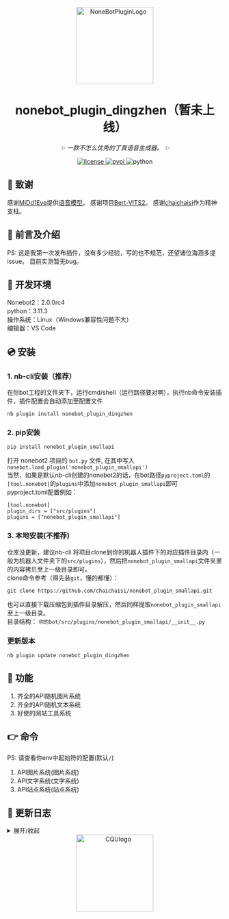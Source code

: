 <div align="center">
  <a href="https://v2.nonebot.dev/store"><img src="https://v2.nonebot.dev/logo.png" width="180" height="180" alt="NoneBotPluginLogo"></a>
  <br>
</div>

<div align="center">

# nonebot_plugin_dingzhen（暂未上线）

_✨ 一款不怎么优秀的丁真语音生成器。 ✨_


<p align="center">
  <a href="https://raw.githubusercontent.com/cscs181/QQ-Github-Bot/master/LICENSE">
    <img src="https://img.shields.io/github/license/cscs181/QQ-Github-Bot.svg" alt="license">
  </a>
  <a href="https://pypi.python.org/pypi/nonebot_plugin_dingzhen">
    <img src="https://img.shields.io/pypi/v/nonebot-plugin-status.svg" alt="pypi">
  </a>
  <img src="https://img.shields.io/badge/python-3.8+-blue.svg" alt="python">
</p>


</div>

## 🙏 致谢

感谢[MiDd1Eye](https://www.modelscope.cn/profile/MiDd1Eye)提供[语音模型](https://www.modelscope.cn/studios/MiDd1Eye/DZ-Bert-VITS2)。
感谢项目[Bert-VITS2](https://github.com/fishaudio/Bert-VITS2)。
感谢[chaichaisi](https://github.com/chaichaisi/)作为精神支柱。

## 📖 前言及介绍

PS: 这是我第一次发布插件，没有多少经验，写的也不规范，还望诸位海涵多提issue。
目前实测暂无bug。

## 🔧 开发环境
Nonebot2：2.0.0rc4  
python：3.11.3  
操作系统：Linux（Windows兼容性问题不大）  
编辑器：VS Code

## 💿 安装  

### 1. nb-cli安装（推荐）

在你bot工程的文件夹下，运行cmd/shell（运行路径要对啊），执行nb命令安装插件，插件配置会自动添加至配置文件  
```
nb plugin install nonebot_plugin_dingzhen
```

### 2. pip安装
```
pip install nonebot_plugin_smallapi
```  
打开 nonebot2 项目的 ```bot.py``` 文件, 在其中写入  
```nonebot.load_plugin('nonebot_plugin_smallapi')```  
当然，如果是默认nb-cli创建的nonebot2的话，在bot路径```pyproject.toml```的```[tool.nonebot]```的```plugins```中添加```nonebot_plugin_smallapi```即可  
pyproject.toml配置例如：  
``` 
[tool.nonebot]
plugin_dirs = ["src/plugins"]
plugins = ["nonebot_plugin_smallapi"]
``` 

### 3. 本地安装(不推荐)

仓库没更新，建议nb-cli
将项目clone到你的机器人插件下的对应插件目录内（一般为机器人文件夹下的`src/plugins`），然后把`nonebot_plugin_smallapi`文件夹里的内容拷贝至上一级目录即可。  
clone命令参考（得先装`git`，懂的都懂）：
```
git clone https://github.com/chaichaisi/nonebot_plugin_smallapi.git
``` 
也可以直接下载压缩包到插件目录解压，然后同样提取`nonebot_plugin_smallapi`至上一级目录。  
目录结构： ```你的bot/src/plugins/nonebot_plugin_smallapi/__init__.py```  

### 更新版本
```
nb plugin update nonebot_plugin_dingzhen
```

## 🎉 功能
  
  1. 齐全的API随机图片系统  
  2. 齐全的API随机文本系统  
  3. 好使的网站工具系统

## 👉 命令
  
  PS: 请查看你env中起始符的配置(默认```/```)  
  1. API图片系统(图片系统)  
  2. API文字系统(文字系统)
  3. API站点系统(站点系统)



## 📝 更新日志

<details>
<summary>展开/收起</summary>

### 1.1.0

- 站点代码重写更新  

### 1.0.7

- 优化更新  

### 1.0.6

- 维护更新，蟒蛇(Python)版本要求最低改为3.10  

### 1.0.5

- 修复ip查询中的致命语法错误  

### 1.0.4

- 更换稳定API, 修复部分Bug  

</details>
<div align="center">
  <a href="https://cqu.edu.cn"><img src="https://github.com/haowang-cqu/CQU-Logo/blob/main/%E6%A0%A1%E5%BE%BD/%E6%A0%A1%E5%BE%BD_%E8%93%9D%E8%89%B2_1024x1024.png" width="180" height="180" alt="CQUlogo"></a>
  <br>
</div>

<div align="center">
